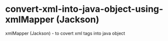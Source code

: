 # convert-xml-into-java-object-using-xmlMapper (Jackson)
xmlMapper (Jackson) - to covert xml tags into java object
